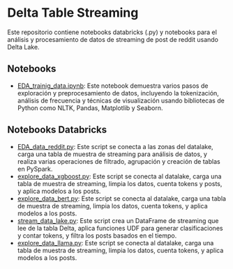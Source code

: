 # Delta Table Streaming

Este repositorio contiene notebooks databricks (.py) y notebooks para el análisis y procesamiento de datos de streaming de post de reddit usando Delta Lake.

## Notebooks

- [EDA_trainig_data.ipynb](https://github.com/AndresR2909/poc_delta_table_streaming/blob/main/EDA_trainig_data.ipynb): Este notebook demuestra varios pasos de exploración y preprocesamiento de datos, incluyendo la tokenización, análisis de frecuencia y técnicas de visualización usando bibliotecas de Python como NLTK, Pandas, Matplotlib y Seaborn.

## Notebooks Databricks

- [EDA_data_reddit.py](https://github.com/AndresR2909/poc_delta_table_streaming/blob/main/EDA_data_reddit.py): Este script se conecta a las zonas del datalake, carga una tabla de muestra de streaming para análisis de datos, y realiza varias operaciones de filtrado, agrupación y creación de tablas en PySpark.
- [explore_data_xgboost.py](https://github.com/AndresR2909/poc_delta_table_streaming/blob/main/explore_data_xgboost.py): Este script se conecta al datalake, carga una tabla de muestra de streaming, limpia los datos, cuenta tokens y posts, y aplica modelos a los posts.
- [explore_data_bert.py](https://github.com/AndresR2909/poc_delta_table_streaming/blob/main/explore_data_bert.py): Este script se conecta al datalake, carga una tabla de muestra de streaming, limpia los datos, cuenta tokens, y aplica modelos a los posts.
- [stream_data_lake.py](https://github.com/AndresR2909/poc_delta_table_streaming/blob/main/stream_data_lake.py): Este script crea un DataFrame de streaming que lee de la tabla Delta, aplica funciones UDF para generar clasificaciones y contar tokens, y filtra los posts basados en el tiempo.
- [explore_data_llama.py](https://github.com/AndresR2909/poc_delta_table_streaming/blob/main/explore_data_llama.py): Este script se conecta al datalake, carga una tabla de muestra de streaming, limpia los datos, cuenta tokens, y aplica modelos a los posts.
